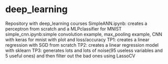 # deep_learning
Repository with deep_learning courses
SimpleANN.ipynb: creates a perceptron from scratch and a MLPclassifier for MNIST
simple_cnn.ipynb:simple convolution example, max_pooling example, CNN with keras for mnist with plot and loss/accuracy
TP1: creates a linear regression with SGD from scratch
TP2: creates a linear regression model with sklearn
TP3: generates lots and lots of noise(95 useless variables and 5 useful ones) and then filter out the bad ones using LassoCV
